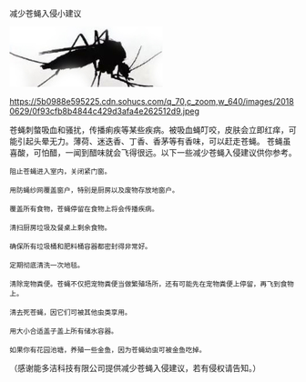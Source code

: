 减少苍蝇入侵小建议


![减少苍蝇入侵小建议](https://github.com/ywangnccu/ywang/blob/main/images/FLY.jpeg)

https://5b0988e595225.cdn.sohucs.com/q_70,c_zoom,w_640/images/20180629/0f93cfb8b4844c429d3afa4e262512d9.jpeg

苍蝇刺螫吸血和骚扰，传播痢疾等某些疾病。被吸血蝇叮咬，皮肤会立即红痒，可能引起头晕无力。薄荷、迷迭香、丁香、香茅等有香味，可以赶走苍蝇。
苍蝇虽喜酸，可怕醋，一闻到醋味就会飞得很远。以下一些减少苍蝇入侵建议供你参考。

    阻止苍蝇进入室内，关闭紧门窗。

    用防蝇纱网覆盖窗户，特别是厨房以及废物存放地窗户。

    覆盖所有食物，苍蝇停留在食物上将会传播疾病。

    清扫厨房垃圾及餐桌上剩余食物。

    确保所有垃圾桶和肥料桶容器都密封得非常好。

    定期彻底清洗一次地毯。

    清除宠物粪便。苍蝇不仅把宠物粪便当做繁殖场所，还有可能先在宠物粪便上停留，再飞到食物上。

    清去死苍蝇，因它们可被其他虫类享用。

    用大小合适盖子盖上所有储水容器。

    如果你有花园池塘，养殖一些金鱼，因为苍蝇幼虫可被金鱼吃掉。
    

（感谢能多洁科技有限公司提供减少苍蝇入侵建议，若有侵权请告知。）
